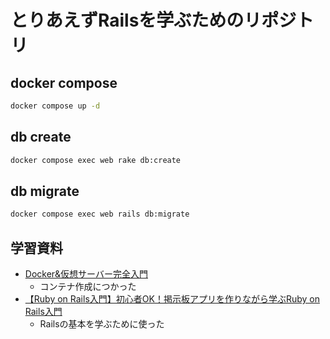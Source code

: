 # とりあえずRailsを学ぶためのリポジトリ

## docker compose

```bash
docker compose up -d
```

## db create

```bash
docker compose exec web rake db:create
```

## db migrate

```bash
docker compose exec web rails db:migrate
```

## 学習資料

- [Docker&仮想サーバー完全入門](https://amzn.to/3QfIbNp)
  - コンテナ作成につかった
- [【Ruby on Rails入門】初心者OK！掲示板アプリを作りながら学ぶRuby on Rails入門](https://www.youtube.com/watch?v=CfdRXSrwLDo)
  - Railsの基本を学ぶために使った
